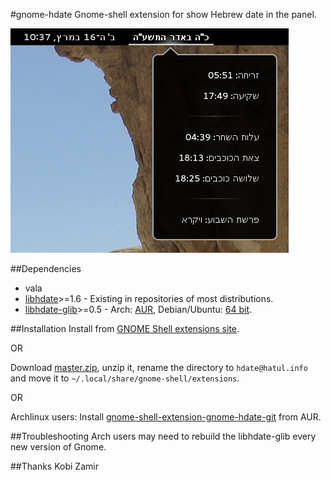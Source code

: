 #gnome-hdate
Gnome-shell extension for show Hebrew date in the panel.

![Hebrew date in gnome-shell](https://raw.githubusercontent.com/amiad/gnome-hdate/master/screenshot.png)

##Dependencies
* vala
* [libhdate](http://libhdate.sourceforge.net/)>=1.6 - Existing in repositories of most distributions.
* [libhdate-glib](http://libhdate-glib.googlecode.com/)>=0.5 - Arch: [AUR](https://aur.archlinux.org/packages/libhdate-glib/), Debian/Ubuntu: [64 bit](http://code.google.com/p/libhdate-glib/downloads/detail?name=libhdate-glib_0.5.0-1_amd64.deb&can=2&q=).

##Installation
Install from [GNOME Shell extensions site](https://extensions.gnome.org/extension/554/gnome-hdate/).

OR

Download [master.zip](https://github.com/amiad/gnome-hdate/archive/master.zip), unzip it, rename the directory to `hdate@hatul.info` and move it to `~/.local/share/gnome-shell/extensions`.

OR

Archlinux users: Install [gnome-shell-extension-gnome-hdate-git](https://aur.archlinux.org/packages/gnome-shell-extension-gnome-hdate-git/) from AUR.

##Troubleshooting
Arch users may need to rebuild the libhdate-glib every new version of Gnome.

##Thanks
Kobi Zamir
